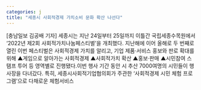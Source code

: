 ```yaml
---
categories: j
title: "세종시 사회적경제 가치소비 문화 확산 나선다"
---
```

[충남일보 김공배 기자] 세종시는 지난 24일부터 25일까지 이틀간 국립세종수목원에서 ‘2022년 제2회 사회적가치나눔페스티벌’을 개최했다. 지난해에 이어 올해로 두 번째로 열린 이번 페스티벌은 사회적경제 가치를 알리고, 기업 제품·서비스 홍보와 판로 확대를 위해 ▲게임으로 알아가는 사회적경제 ▲사회적가치 확산 ▲홍보·판매 ▲시민참여 스탬프 투어 등 영역별로 진행됐다.이번 행사 기간 동안 시 추산 7000여명의 시민들이 행사장을 다녀갔다. 특히, 세종시사회적기업협의회가 주관한 ‘사회적경제 시민 체험 프로그램’으로 다채로운 체험서비스